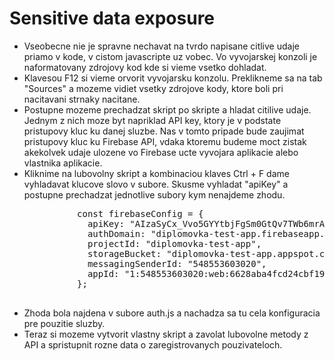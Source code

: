 # Sensitive data exposure 

- Vseobecne nie je spravne nechavat na tvrdo napisane citlive udaje priamo v kode, v cistom javascripte uz vobec. Vo vyvojarskej konzoli je naformatovany zdrojovy kod kde si vieme vsetko dohladat.
- Klavesou F12 si vieme orvorit vyvojarsku konzolu. Preklikneme sa na tab "Sources" a mozeme vidiet vsetky zdrojove kody, ktore boli pri nacitavani strnaky nacitane.
- Postupne mozeme prechadzat skript po skripte a hladat citilive udaje. Jednym z nich moze byt napriklad API key, ktory je v podstate pristupovy kluc ku danej sluzbe. Nas v tomto pripade
        bude zaujimat pristupovy kluc ku Firebase API, vdaka ktoremu budeme moct zistak akekolvek udaje ulozene vo Firebase ucte vyvojara aplikacie alebo vlastnika aplikacie.
- Kliknime na lubovolny skript a kombinaciou klaves Ctrl + F dame vyhladavat klucove slovo v subore. Skusme vyhladat "apiKey" a postupne prechadzat jednotlive subory kym nenajdeme zhodu.
    <pre>
            const firebaseConfig = {
              apiKey: "AIzaSyCx_Vvo5GYYtbjFgSm0GtQv7TWb6mrAZWg",
              authDomain: "diplomovka-test-app.firebaseapp.com",
              projectId: "diplomovka-test-app",
              storageBucket: "diplomovka-test-app.appspot.com",
              messagingSenderId: "548553603020",
              appId: "1:548553603020:web:6628aba4fcd24cbf19cf69",
            };
        </pre>
- Zhoda bola najdena v subore auth.js a nachadza sa tu cela konfiguracia pre pouzitie sluzby.
- Teraz si mozeme vytvorit vlastny skript a zavolat lubovolne metody z API a spristupnit rozne data o zaregistrovanych pouzivateloch.